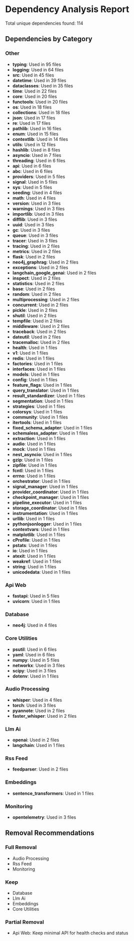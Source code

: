 # Dependency Analysis Report

Total unique dependencies found: 114

## Dependencies by Category

### Other
- **typing**: Used in 95 files
- **logging**: Used in 64 files
- **src**: Used in 45 files
- **datetime**: Used in 39 files
- **dataclasses**: Used in 35 files
- **time**: Used in 22 files
- **core**: Used in 20 files
- **functools**: Used in 20 files
- **os**: Used in 18 files
- **collections**: Used in 18 files
- **json**: Used in 17 files
- **re**: Used in 17 files
- **pathlib**: Used in 16 files
- **enum**: Used in 15 files
- **contextlib**: Used in 14 files
- **utils**: Used in 12 files
- **hashlib**: Used in 8 files
- **asyncio**: Used in 7 files
- **threading**: Used in 6 files
- **api**: Used in 6 files
- **abc**: Used in 6 files
- **providers**: Used in 5 files
- **signal**: Used in 5 files
- **sys**: Used in 5 files
- **seeding**: Used in 4 files
- **math**: Used in 4 files
- **__version__**: Used in 3 files
- **warnings**: Used in 3 files
- **importlib**: Used in 3 files
- **difflib**: Used in 3 files
- **uuid**: Used in 3 files
- **gc**: Used in 3 files
- **queue**: Used in 3 files
- **tracer**: Used in 3 files
- **tracing**: Used in 2 files
- **metrics**: Used in 2 files
- **flask**: Used in 2 files
- **neo4j_graphrag**: Used in 2 files
- **exceptions**: Used in 2 files
- **langchain_google_genai**: Used in 2 files
- **inspect**: Used in 2 files
- **statistics**: Used in 2 files
- **base**: Used in 2 files
- **random**: Used in 2 files
- **multiprocessing**: Used in 2 files
- **concurrent**: Used in 2 files
- **pickle**: Used in 2 files
- **shutil**: Used in 2 files
- **tempfile**: Used in 2 files
- **middleware**: Used in 2 files
- **traceback**: Used in 2 files
- **dateutil**: Used in 2 files
- **tracemalloc**: Used in 2 files
- **health**: Used in 1 files
- **v1**: Used in 1 files
- **redis**: Used in 1 files
- **factories**: Used in 1 files
- **interfaces**: Used in 1 files
- **models**: Used in 1 files
- **config**: Used in 1 files
- **feature_flags**: Used in 1 files
- **query_translator**: Used in 1 files
- **result_standardizer**: Used in 1 files
- **segmentation**: Used in 1 files
- **strategies**: Used in 1 files
- **colorsys**: Used in 1 files
- **community**: Used in 1 files
- **itertools**: Used in 1 files
- **fixed_schema_adapter**: Used in 1 files
- **schemaless_adapter**: Used in 1 files
- **extraction**: Used in 1 files
- **audio**: Used in 1 files
- **mock**: Used in 1 files
- **nest_asyncio**: Used in 1 files
- **gzip**: Used in 1 files
- **zipfile**: Used in 1 files
- **fcntl**: Used in 1 files
- **errno**: Used in 1 files
- **orchestrator**: Used in 1 files
- **signal_manager**: Used in 1 files
- **provider_coordinator**: Used in 1 files
- **checkpoint_manager**: Used in 1 files
- **pipeline_executor**: Used in 1 files
- **storage_coordinator**: Used in 1 files
- **instrumentation**: Used in 1 files
- **urllib**: Used in 1 files
- **pythonjsonlogger**: Used in 1 files
- **contextvars**: Used in 1 files
- **matplotlib**: Used in 1 files
- **cProfile**: Used in 1 files
- **pstats**: Used in 1 files
- **io**: Used in 1 files
- **atexit**: Used in 1 files
- **weakref**: Used in 1 files
- **string**: Used in 1 files
- **unicodedata**: Used in 1 files

### Api Web
- **fastapi**: Used in 5 files
- **uvicorn**: Used in 1 files

### Database
- **neo4j**: Used in 4 files

### Core Utilities
- **psutil**: Used in 6 files
- **yaml**: Used in 6 files
- **numpy**: Used in 5 files
- **networkx**: Used in 3 files
- **scipy**: Used in 3 files
- **dotenv**: Used in 1 files

### Audio Processing
- **whisper**: Used in 4 files
- **torch**: Used in 3 files
- **pyannote**: Used in 2 files
- **faster_whisper**: Used in 2 files

### Llm Ai
- **openai**: Used in 2 files
- **langchain**: Used in 1 files

### Rss Feed
- **feedparser**: Used in 2 files

### Embeddings
- **sentence_transformers**: Used in 1 files

### Monitoring
- **opentelemetry**: Used in 3 files

## Removal Recommendations

### Full Removal
- Audio Processing
- Rss Feed
- Monitoring

### Keep
- Database
- Llm Ai
- Embeddings
- Core Utilities

### Partial Removal
- Api Web: Keep minimal API for health checks and status
